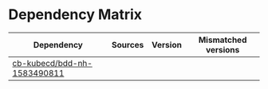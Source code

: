 # Dependency Matrix

Dependency | Sources | Version | Mismatched versions
---------- | ------- | ------- | -------------------
[cb-kubecd/bdd-nh-1583490811](https://github.com/cb-kubecd/bdd-nh-1583490811.git) |  | []() | 
